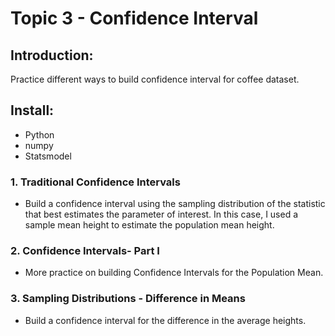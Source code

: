 # Topic 3 - Confidence Interval

## Introduction:
Practice different ways to build confidence interval for coffee dataset.

## Install:

- Python
- numpy
- Statsmodel

### 1. Traditional Confidence Intervals

- Build a confidence interval using the sampling distribution of the statistic that best estimates the parameter of interest. In this case, I used a sample mean height to estimate the population mean height.

### 2. Confidence Intervals- Part I

- More practice on building Confidence Intervals for the Population Mean.

### 3. Sampling Distributions - Difference in Means

- Build a confidence interval for the difference in the average heights.
